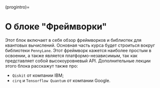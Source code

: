 (progintro)=

# О блоке "Фреймворки"

Этот блок включает в себя обзор фреймворков и библиотек для квантовых вычислений. Основная часть курса будет строиться вокруг библиотеки `PennyLane`. Этот фреймворк кажется наиболее простым в освоении, а также является платформо-независимым, так как представляет собой высокоуровневый API. Дополнительные лекции этого блока расскажут также про:

- `Qiskit` от компании IBM;
- `cirq` и `Tensorflow Quantum` от компании Google.
